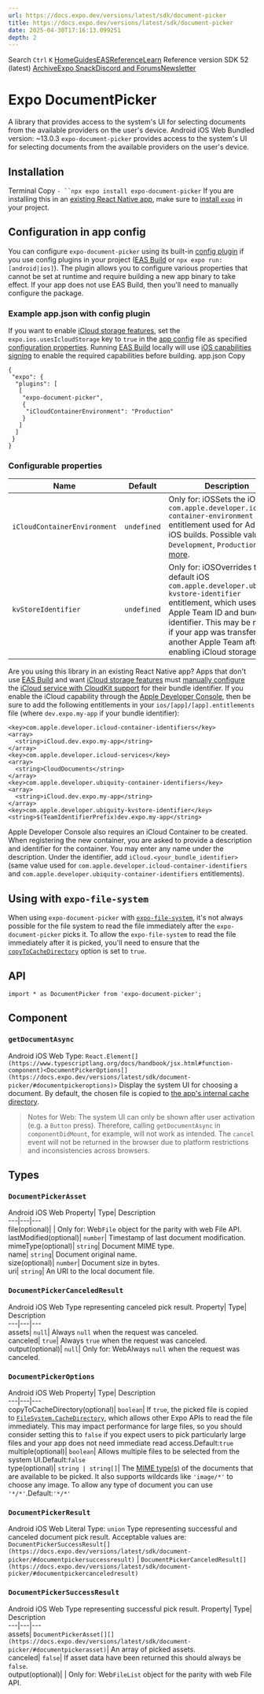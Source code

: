 ```yaml
---
url: https://docs.expo.dev/versions/latest/sdk/document-picker
title: https://docs.expo.dev/versions/latest/sdk/document-picker
date: 2025-04-30T17:16:13.099251
depth: 2
---
```


Search
`Ctrl` `K`
[Home](https://docs.expo.dev/)[Guides](https://docs.expo.dev/guides/overview)[EAS](https://docs.expo.dev/eas)[Reference](https://docs.expo.dev/versions/latest)[Learn](https://docs.expo.dev/tutorial/overview)
Reference version
SDK 52 (latest)
[Archive](https://docs.expo.dev/archive)[Expo Snack](https://snack.expo.dev)[Discord and Forums](https://chat.expo.dev)[Newsletter](https://expo.dev/mailing-list/signup)
# Expo DocumentPicker
A library that provides access to the system's UI for selecting documents from the available providers on the user's device.
Android
iOS
Web
Bundled version:
~13.0.3
`expo-document-picker` provides access to the system's UI for selecting documents from the available providers on the user's device.
## Installation
Terminal
Copy
`- ``npx expo install expo-document-picker`
If you are installing this in an [existing React Native app](https://docs.expo.dev/bare/overview), make sure to [install `expo`](https://docs.expo.dev/bare/installing-expo-modules) in your project.
## Configuration in app config
You can configure `expo-document-picker` using its built-in [config plugin](https://docs.expo.dev/config-plugins/introduction) if you use config plugins in your project ([EAS Build](https://docs.expo.dev/build/introduction) or `npx expo run:[android|ios]`). The plugin allows you to configure various properties that cannot be set at runtime and require building a new app binary to take effect. If your app does not use EAS Build, then you'll need to manually configure the package.
### Example app.json with config plugin
If you want to enable [iCloud storage features](https://developer.apple.com/documentation/bundleresources/entitlements/com_apple_developer_icloud-services), set the `expo.ios.usesIcloudStorage` key to `true` in the [app config](https://docs.expo.dev/workflow/configuration) file as specified [configuration properties](https://docs.expo.dev/versions/latest/config/app#usesicloudstorage).
Running [EAS Build](https://docs.expo.dev/build/introduction) locally will use [iOS capabilities signing](https://docs.expo.dev/build-reference/ios-capabilities) to enable the required capabilities before building.
app.json
Copy
```
{
 "expo": {
  "plugins": [
   [
    "expo-document-picker",
    {
     "iCloudContainerEnvironment": "Production"
    }
   ]
  ]
 }
}

```

### Configurable properties
Name| Default| Description  
---|---|---  
`iCloudContainerEnvironment`| `undefined`| Only for: iOSSets the iOS `com.apple.developer.icloud-container-environment` entitlement used for AdHoc iOS builds. Possible values: `Development`, `Production`. [Learn more](https://github.com/expo/eas-cli/issues/693).  
`kvStoreIdentifier`| `undefined`| Only for: iOSOverrides the default iOS `com.apple.developer.ubiquity-kvstore-identifier` entitlement, which uses your Apple Team ID and bundle identifier. This may be needed if your app was transferred to another Apple Team after enabling iCloud storage.  
Are you using this library in an existing React Native app?
Apps that don't use [EAS Build](https://docs.expo.dev/build/introduction) and want [iCloud storage features](https://developer.apple.com/documentation/bundleresources/entitlements/com_apple_developer_icloud-services) must [manually configure](https://docs.expo.dev/build-reference/ios-capabilities#manual-setup) the [iCloud service with CloudKit support](https://developer.apple.com/documentation/bundleresources/entitlements/com_apple_developer_icloud-container-environment) for their bundle identifier.
If you enable the iCloud capability through the [Apple Developer Console](https://docs.expo.dev/build-reference/ios-capabilities#apple-developer-console), then be sure to add the following entitlements in your `ios/[app]/[app].entitlements` file (where `dev.expo.my-app` if your bundle identifier):
```
<key>com.apple.developer.icloud-container-identifiers</key>
<array>
  <string>iCloud.dev.expo.my-app</string>
</array>
<key>com.apple.developer.icloud-services</key>
<array>
  <string>CloudDocuments</string>
</array>
<key>com.apple.developer.ubiquity-container-identifiers</key>
<array>
  <string>iCloud.dev.expo.my-app</string>
</array>
<key>com.apple.developer.ubiquity-kvstore-identifier</key>
<string>$(TeamIdentifierPrefix)dev.expo.my-app</string>

```

Apple Developer Console also requires an iCloud Container to be created. When registering the new container, you are asked to provide a description and identifier for the container. You may enter any name under the description. Under the identifier, add `iCloud.<your_bundle_identifier>` (same value used for `com.apple.developer.icloud-container-identifiers` and `com.apple.developer.ubiquity-container-identifiers` entitlements).
## Using with `expo-file-system`
When using `expo-document-picker` with [`expo-file-system`](https://docs.expo.dev/versions/latest/sdk/filesystem), it's not always possible for the file system to read the file immediately after the `expo-document-picker` picks it.
To allow the `expo-file-system` to read the file immediately after it is picked, you'll need to ensure that the [`copyToCacheDirectory`](https://docs.expo.dev/versions/latest/sdk/document-picker#documentpickeroptions) option is set to `true`.
## API
```
import * as DocumentPicker from 'expo-document-picker';

```

## Component
### `getDocumentAsync`
Android
iOS
Web
Type: `React.Element[](https://www.typescriptlang.org/docs/handbook/jsx.html#function-component)<DocumentPickerOptions[](https://docs.expo.dev/versions/latest/sdk/document-picker/#documentpickeroptions)>`
Display the system UI for choosing a document. By default, the chosen file is copied to [the app's internal cache directory](https://docs.expo.dev/versions/latest/sdk/filesystem#filesystemcachedirectory).
> Notes for Web: The system UI can only be shown after user activation (e.g. a `Button` press). Therefore, calling `getDocumentAsync` in `componentDidMount`, for example, will not work as intended. The `cancel` event will not be returned in the browser due to platform restrictions and inconsistencies across browsers.
## Types
### `DocumentPickerAsset`
Android
iOS
Web
Property| Type| Description  
---|---|---  
file(optional)| | Only for: Web`File` object for the parity with web File API.  
lastModified(optional)| `number`| Timestamp of last document modification.  
mimeType(optional)| `string`| Document MIME type.  
name| `string`| Document original name.  
size(optional)| `number`| Document size in bytes.  
uri| `string`| An URI to the local document file.  
### `DocumentPickerCanceledResult`
Android
iOS
Web
Type representing canceled pick result.
Property| Type| Description  
---|---|---  
assets| `null`| Always `null` when the request was canceled.  
canceled| `true`| Always `true` when the request was canceled.  
output(optional)| `null`| Only for: WebAlways `null` when the request was canceled.  
### `DocumentPickerOptions`
Android
iOS
Web
Property| Type| Description  
---|---|---  
copyToCacheDirectory(optional)| `boolean`| If `true`, the picked file is copied to [`FileSystem.CacheDirectory`](https://docs.expo.dev/versions/latest/sdk/filesystem#filesystemcachedirectory), which allows other Expo APIs to read the file immediately. This may impact performance for large files, so you should consider setting this to `false` if you expect users to pick particularly large files and your app does not need immediate read access.Default:`true`  
multiple(optional)| `boolean`| Allows multiple files to be selected from the system UI.Default:`false`  
type(optional)| `string | string[]`| The [MIME type(s)](https://en.wikipedia.org/wiki/Media_type) of the documents that are available to be picked. It also supports wildcards like `'image/*'` to choose any image. To allow any type of document you can use `'*/*'`.Default:`'*/*'`  
### `DocumentPickerResult`
Android
iOS
Web
Literal Type: `union`
Type representing successful and canceled document pick result.
Acceptable values are: `DocumentPickerSuccessResult[](https://docs.expo.dev/versions/latest/sdk/document-picker/#documentpickersuccessresult)` | `DocumentPickerCanceledResult[](https://docs.expo.dev/versions/latest/sdk/document-picker/#documentpickercanceledresult)`
### `DocumentPickerSuccessResult`
Android
iOS
Web
Type representing successful pick result.
Property| Type| Description  
---|---|---  
assets| `DocumentPickerAsset[][](https://docs.expo.dev/versions/latest/sdk/document-picker/#documentpickerasset)`| An array of picked assets.  
canceled| `false`| If asset data have been returned this should always be `false`.  
output(optional)| | Only for: Web`FileList` object for the parity with web File API.

